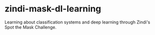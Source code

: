 # zindi-mask-dl-learning
Learning about classification systems and deep learning through Zindi's Spot the Mask Challenge.
